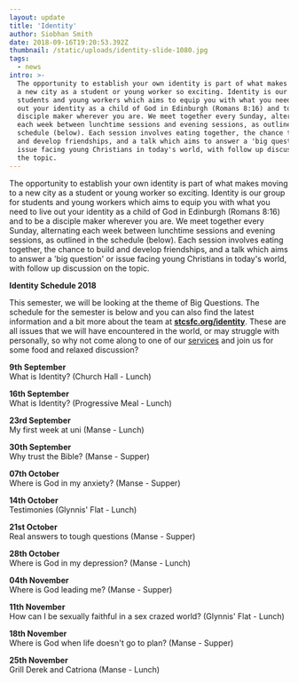```yaml
---
layout: update 
title: 'Identity'
author: Siobhan Smith
date: 2018-09-16T19:20:53.392Z
thumbnail: /static/uploads/identity-slide-1080.jpg
tags:
  - news
intro: >-
  The opportunity to establish your own identity is part of what makes moving to
  a new city as a student or young worker so exciting. Identity is our group for
  students and young workers which aims to equip you with what you need to live
  out your identity as a child of God in Edinburgh (Romans 8:16) and to be a
  disciple maker wherever you are. We meet together every Sunday, alternating
  each week between lunchtime sessions and evening sessions, as outlined in the
  schedule (below). Each session involves eating together, the chance to build
  and develop friendships, and a talk which aims to answer a 'big question' or
  issue facing young Christians in today's world, with follow up discussion on
  the topic.
---
```

The opportunity to establish your own identity is part of what makes moving to a new city as a student or young worker so exciting. Identity is our group for students and young workers which aims to equip you with what you need to live out your identity as a child of God in Edinburgh (Romans 8:16) and to be a disciple maker wherever you are. We meet together every Sunday, alternating each week between lunchtime sessions and evening sessions, as outlined in the schedule (below). Each session involves eating together, the chance to build and develop friendships, and a talk which aims to answer a 'big question' or issue facing young Christians in today's world, with follow up discussion on the topic.


**Identity Schedule 2018**

This semester, we will be looking at the theme of Big Questions.  The schedule for the semester is below and you can also find the latest information and a bit more about the team at **[stcsfc.org/identity](https://stcsfc.org/identity)**. These are all issues that we will have encountered in the world, or may struggle with personally, so why not come along to one of our [services](/connect/visit) and join us for some food and relaxed discussion?

**9th September**  
 What is Identity? (Church Hall - Lunch)

**16th September**  
 What is Identity? (Progressive Meal - Lunch)

**23rd September**  
 My first week at uni (Manse - Lunch)

**30th September**  
 Why trust the Bible? (Manse - Supper)

**07th October**  
 Where is God in my anxiety? (Manse - Supper)

**14th October**  
 Testimonies (Glynnis' Flat - Lunch)

**21st October**  
 Real answers to tough questions (Manse - Supper)

**28th October**  
 Where is God in my depression? (Manse - Lunch)

**04th November**  
 Where is God leading me? (Manse - Supper)

**11th November**  
 How can I be sexually faithful in a sex crazed world? (Glynnis' Flat - Lunch)

**18th November**  
 Where is God when life doesn't go to plan? (Manse - Supper)

**25th November**  
 Grill Derek and Catriona (Manse - Lunch)
